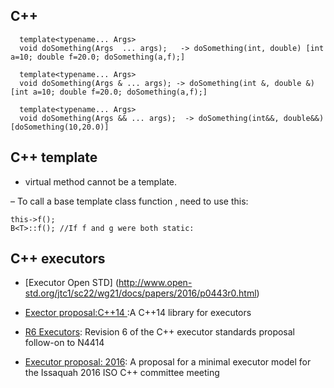 
## C++
```
  template<typename... Args>
  void doSomething(Args  ... args);   -> doSomething(int, double) [int a=10; double f=20.0; doSomething(a,f);]

  template<typename... Args>
  void doSomething(Args & ... args); -> doSomething(int &, double &)  [int a=10; double f=20.0; doSomething(a,f);]

  template<typename... Args>
  void doSomething(Args && ... args);  -> doSomething(int&&, double&&) [doSomething(10,20.0)]

```

## C++ template
- virtual method cannot be a template. 

– To call a base template class function , need to use this:
```
this->f();
B<T>::f(); //If f and g were both static:
```

## C++ executors
- [Executor Open STD] (http://www.open-std.org/jtc1/sc22/wg21/docs/papers/2016/p0443r0.html)

- [Exector proposal:C++14 ](https://github.com/chriskohlhoff/executors):A C++14 library for executors

- [R6 Executors](https://github.com/ccmysen/executors_r6): Revision 6 of the C++ executor standards proposal follow-on to N4414

- [Executor proposal: 2016](https://github.com/executors/issaquah_2016): A proposal for a minimal executor model for the Issaquah 2016 ISO C++ committee meeting
